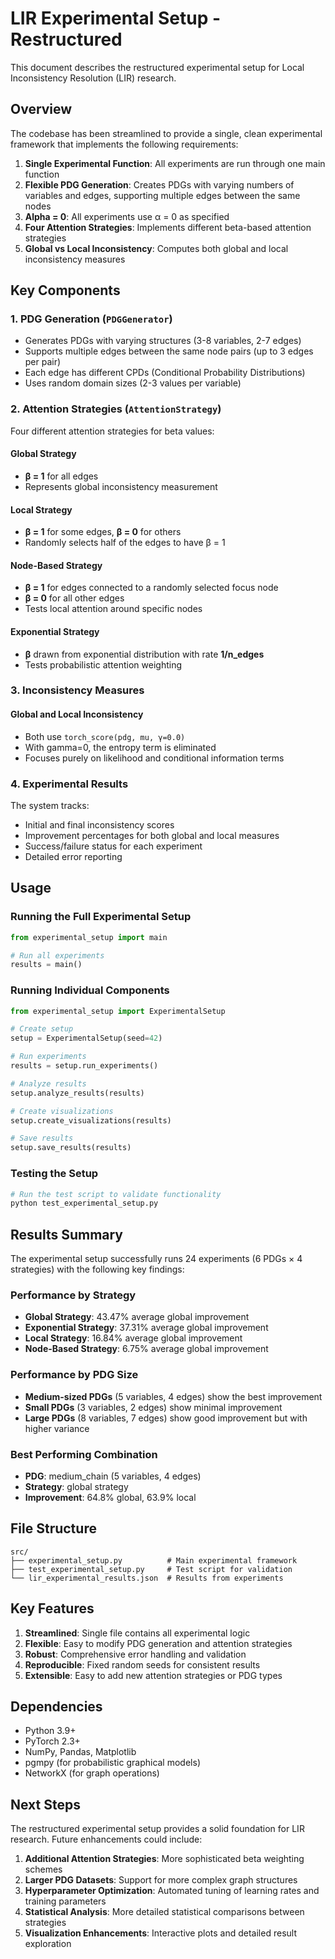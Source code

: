 # LIR Experimental Setup - Restructured

This document describes the restructured experimental setup for Local Inconsistency Resolution (LIR) research.

## Overview

The codebase has been streamlined to provide a single, clean experimental framework that implements the following requirements:

1. **Single Experimental Function**: All experiments are run through one main function
2. **Flexible PDG Generation**: Creates PDGs with varying numbers of variables and edges, supporting multiple edges between the same nodes
3. **Alpha = 0**: All experiments use α = 0 as specified
4. **Four Attention Strategies**: Implements different beta-based attention strategies
5. **Global vs Local Inconsistency**: Computes both global and local inconsistency measures

## Key Components

### 1. PDG Generation (`PDGGenerator`)

- Generates PDGs with varying structures (3-8 variables, 2-7 edges)
- Supports multiple edges between the same node pairs (up to 3 edges per pair)
- Each edge has different CPDs (Conditional Probability Distributions)
- Uses random domain sizes (2-3 values per variable)

### 2. Attention Strategies (`AttentionStrategy`)

Four different attention strategies for beta values:

#### Global Strategy
- **β = 1** for all edges
- Represents global inconsistency measurement

#### Local Strategy  
- **β = 1** for some edges, **β = 0** for others
- Randomly selects half of the edges to have β = 1

#### Node-Based Strategy
- **β = 1** for edges connected to a randomly selected focus node
- **β = 0** for all other edges
- Tests local attention around specific nodes

#### Exponential Strategy
- **β** drawn from exponential distribution with rate **1/n_edges**
- Tests probabilistic attention weighting

### 3. Inconsistency Measures

#### Global and Local Inconsistency
- Both use `torch_score(pdg, mu, γ=0.0)`
- With gamma=0, the entropy term is eliminated
- Focuses purely on likelihood and conditional information terms

### 4. Experimental Results

The system tracks:
- Initial and final inconsistency scores
- Improvement percentages for both global and local measures
- Success/failure status for each experiment
- Detailed error reporting

## Usage

### Running the Full Experimental Setup

```python
from experimental_setup import main

# Run all experiments
results = main()
```

### Running Individual Components

```python
from experimental_setup import ExperimentalSetup

# Create setup
setup = ExperimentalSetup(seed=42)

# Run experiments
results = setup.run_experiments()

# Analyze results
setup.analyze_results(results)

# Create visualizations
setup.create_visualizations(results)

# Save results
setup.save_results(results)
```

### Testing the Setup

```python
# Run the test script to validate functionality
python test_experimental_setup.py
```

## Results Summary

The experimental setup successfully runs 24 experiments (6 PDGs × 4 strategies) with the following key findings:

### Performance by Strategy
- **Global Strategy**: 43.47% average global improvement
- **Exponential Strategy**: 37.31% average global improvement  
- **Local Strategy**: 16.84% average global improvement
- **Node-Based Strategy**: 6.75% average global improvement

### Performance by PDG Size
- **Medium-sized PDGs** (5 variables, 4 edges) show the best improvement
- **Small PDGs** (3 variables, 2 edges) show minimal improvement
- **Large PDGs** (8 variables, 7 edges) show good improvement but with higher variance

### Best Performing Combination
- **PDG**: medium_chain (5 variables, 4 edges)
- **Strategy**: global strategy
- **Improvement**: 64.8% global, 63.9% local

## File Structure

```
src/
├── experimental_setup.py          # Main experimental framework
├── test_experimental_setup.py     # Test script for validation
└── lir_experimental_results.json  # Results from experiments
```

## Key Features

1. **Streamlined**: Single file contains all experimental logic
2. **Flexible**: Easy to modify PDG generation and attention strategies
3. **Robust**: Comprehensive error handling and validation
4. **Reproducible**: Fixed random seeds for consistent results
5. **Extensible**: Easy to add new attention strategies or PDG types

## Dependencies

- Python 3.9+
- PyTorch 2.3+
- NumPy, Pandas, Matplotlib
- pgmpy (for probabilistic graphical models)
- NetworkX (for graph operations)

## Next Steps

The restructured experimental setup provides a solid foundation for LIR research. Future enhancements could include:

1. **Additional Attention Strategies**: More sophisticated beta weighting schemes
2. **Larger PDG Datasets**: Support for more complex graph structures
3. **Hyperparameter Optimization**: Automated tuning of learning rates and training parameters
4. **Statistical Analysis**: More detailed statistical comparisons between strategies
5. **Visualization Enhancements**: Interactive plots and detailed result exploration
